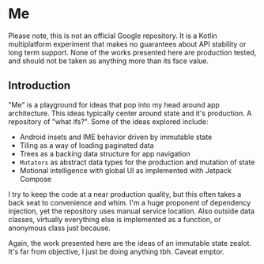 # Me

Please note, this is not an official Google repository. It is a Kotlin multiplatform experiment
that makes no guarantees about API stability or long term support. None of the works presented here
are production tested, and should not be taken as anything more than its face value.

## Introduction

"Me" is a playground for ideas that pop into my head around app architecture. This ideas typically
center around state and it's production. A repository of "what ifs?". Some of the ideas explored
include:

* Android insets and IME behavior driven by immutable state
* Tiling as a way of loading paginated data
* Trees as a backing data structure for app navigation
* `Mutators` as abstract data types for the production and mutation of state
* Motional intelligence with global UI as implemented with Jetpack Compose

I try to keep the code at a near production quality, but this often takes a back seat to
convenience and whim. I'm a huge proponent of dependency injection, yet the repository uses manual
service location. Also outside data classes, virtually everything else is implemented as a function,
or anonymous class just because.

Again, the work presented here are the ideas of an immutable state zealot. It's far from objective,
I just be doing anything tbh. Caveat emptor.